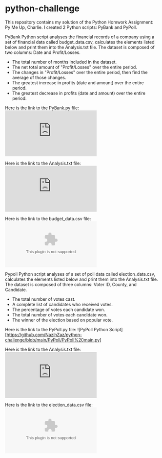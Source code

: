 # python-challenge

This repository contains my solution of the Python Homwork Assignment: Py Me Up, Charlie. I created 2 Python scripts: PyBank and PyPoll.

PyBank Python script analyses the financial records of a company using a set of financial data called budget_data.csv, calculates the elements listed below and print them into the Analysis.txt file. The dataset is composed of two columns: Date and Profit/Losses. 

- The total number of months included in the dataset.
- The net total amount of "Profit/Losses" over the entire period.
- The changes in "Profit/Losses" over the entire period, then find the average of those changes.
- The greatest increase in profits (date and amount) over the entire period.
- The greatest decrease in profits (date and amount) over the entire period.

Here is the link to the PyBank.py file:
![PyBank Python Script](https://github.com/NazihZaz/python-challenge/blob/main/PyBank/PyBank%20main.py)

Here is the link to the Analysis.txt file:
![PyBank Analysis](https://github.com/NazihZaz/python-challenge/blob/main/PyBank/Analysis/PyBank%20Analysis.txt)

Here is the link to the budget_data.csv file:
![budget_data.csv](https://github.com/NazihZaz/python-challenge/blob/main/PyBank/Resources/budget_data.csv)

Pypoll Python script analyses of a set of poll data called election_data.csv, calculates the elements listed below and print them into the Analysis.txt file. The dataset is composed of three columns: Voter ID, County, and Candidate. 

- The total number of votes cast.
- A complete list of candidates who received votes.
- The percentage of votes each candidate won.
- The total number of votes each candidate won.
- The winner of the election based on popular vote.

Here is the link to the PyPoll.py file:
![PyPoll Python Script][https://github.com/NazihZaz/python-challenge/blob/main/PyPoll/PyPoll%20main.py]

Here is the link to the Analysis.txt file:
![PyPoll Analysis](https://github.com/NazihZaz/python-challenge/blob/main/PyPoll/Analysis/PyPoll%20Analysis.txt)

Here is the link to the election_data.csv file:
![election_data.csv](https://github.com/NazihZaz/python-challenge/blob/main/PyPoll/Resources/election_data.csv)
